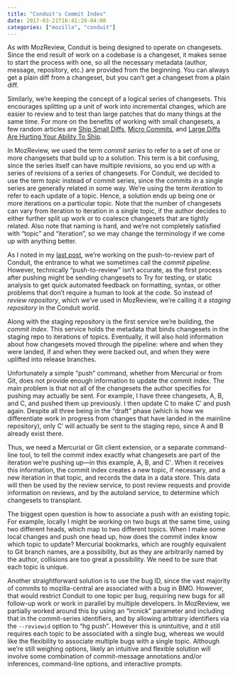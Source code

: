 ```yaml
---
title: "Conduit's Commit Index"
date: 2017-03-21T16:41:29-04:00
categories: ["mozilla", "conduit"]
---
```

As with MozReview, Conduit is being designed to operate on
changesets. Since the end result of work on a codebase is a changeset,
it makes sense to start the process with one, so all the necessary
metadata (author, message, repository, etc.) are provided from the
beginning. You can always get a plain diff from a changeset, but you
can’t get a changeset from a plain diff.

Similarly, we’re keeping the concept of a logical series of
changesets. This encourages splitting up a unit of work into
incremental changes, which are easier to review and to test than large
patches that do many things at the same time. For more on the benefits
of working with small changesets, a few random articles are
[Ship Small Diffs][], [Micro Commits][], and
[Large Diffs Are Hurting Your Ability To Ship][].

In MozReview, we used the term *commit series* to refer to a set of one
or more changesets that build up to a solution. This term is a bit
confusing, since the series itself can have multiple revisions, so you
end up with a series of revisions of a series of changesets. For
Conduit, we decided to use the term *topic* instead of commit series,
since the commits in a single series are generally related in some
way. We’re using the term *iteration* to refer to each update of a
topic. Hence, a solution ends up being one or more iterations on a
particular topic. Note that the number of changesets can vary from
iteration to iteration in a single topic, if the author decides to
either further split up work or to coalesce changesets that are
tightly related. Also note that naming is hard, and we’re not
completely satisfied with “topic” and “iteration”, so we may change
the terminology if we come up with anything better.

As I noted in my [last post][], we’re working on the push-to-review part
of Conduit, the entrance to what we sometimes call the *commit
pipeline*. However, technically “push-to-review” isn’t accurate, as the
first process after pushing might be sending changesets to Try for
testing, or static analysis to get quick automated feedback on
formatting, syntax, or other problems that don’t require a human to
look at the code. So instead of *review repository*, which we’ve used in
MozReview, we’re calling it a *staging repository* in the Conduit world.

Along with the staging repository is the first service we’re building,
the *commit index*. This service holds the metadata that binds
changesets in the staging repo to iterations of topics. Eventually, it
will also hold information about how changesets moved through the
pipeline: where and when they were landed, if and when they were
backed out, and when they were uplifted into release branches.

Unfortunately a simple “push” command, whether from Mercurial or from
Git, does not provide enough information to update the commit
index. The main problem is that not all of the changesets the author
specifies for pushing may actually be sent. For example, I have three
changesets, A, B, and C, and pushed them up previously. I then update
C to make C′ and push again. Despite all three being in the “draft”
phase (which is how we differentiate work in progress from changes
that have landed in the mainline repository), only C′ will actually be
sent to the staging repo, since A and B already exist there.

Thus, we need a Mercurial or Git client extension, or a separate
command-line tool, to tell the commit index exactly what changesets
are part of the iteration we’re pushing up—in this example, A, B, and
C′. When it receives this information, the commit index creates a new
topic, if necessary, and a new iteration in that topic, and records
the data in a data store. This data will then be used by the review
service, to post review requests and provide information on reviews,
and by the autoland service, to determine which changesets to
transplant.

The biggest open question is how to associate a push with an existing
topic. For example, locally I might be working on two bugs at the same
time, using two different heads, which map to two different
topics. When I make some local changes and push one head up, how does
the commit index know which topic to update? Mercurial bookmarks,
which are roughly equivalent to Git branch names, are a possibility,
but as they are arbitrarily named by the author, collisions are too
great a possibility. We need to be sure that each topic is unique.

Another straightforward solution is to use the bug ID, since the vast
majority of commits to mozilla-central are associated with a bug in
BMO. However, that would restrict Conduit to one topic per bug,
requiring new bugs for all follow-up work or work in parallel by
multiple developers. In MozReview, we partially worked around this by
using an “ircnick” parameter and including that in the commit-series
identifiers, and by allowing arbitrary identifiers via the `--reviewid`
option to “hg push”. However this is unintuitive, and it still
requires each topic to be associated with a single bug, whereas we
would like the flexibility to associate multiple bugs with a single
topic. Although we’re still weighing options, likely an intuitive and
flexible solution will involve some combination of commit-message
annotations and/or inferences, command-line options, and interactive
prompts.

[Ship Small Diffs]: https://blog.skyliner.io/ship-small-diffs-741308bec0d1#.i4yvwn24v
[Micro Commits]: http://lucasr.org/2011/01/29/micro-commits/
[Large Diffs Are Hurting Your Ability To Ship]: https://medium.com/@kurtisnusbaum/large-diffs-are-hurting-your-ability-to-ship-e0b2b41e8acf#.goquvvxts
[last post]: https://mrcote.info/blog/2017/03/14/conduit-field-report/
